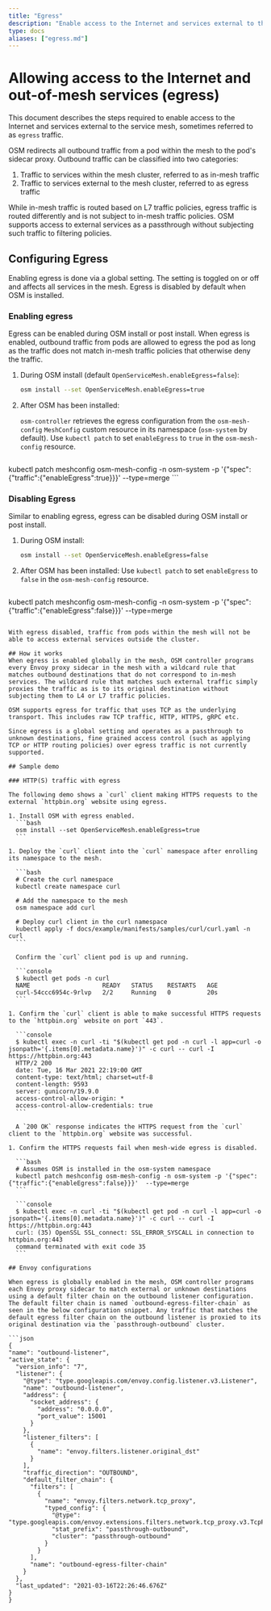 ```yaml
---
title: "Egress"
description: "Enable access to the Internet and services external to the service mesh."
type: docs
aliases: ["egress.md"]
---
```


# Allowing access to the Internet and out-of-mesh services (egress)

This document describes the steps required to enable access to the Internet and services external to the service mesh, sometimes referred to as `egress` traffic.

OSM redirects all outbound traffic from a pod within the mesh to the pod's sidecar proxy. Outbound traffic can be classified into two categories:

1. Traffic to services within the mesh cluster, referred to as in-mesh traffic
2. Traffic to services external to the mesh cluster, referred to as egress traffic

While in-mesh traffic is routed based on L7 traffic policies, egress traffic is routed differently and is not subject to in-mesh traffic policies. OSM supports access to external services as a passthrough without subjecting such traffic to filtering policies.


## Configuring Egress

Enabling egress is done via a global setting. The setting is toggled on or off and affects all services in the mesh. Egress is disabled by default when OSM is installed.

### Enabling egress
Egress can be enabled during OSM install or post install. When egress is enabled, outbound traffic from pods are allowed to egress the pod as long as the traffic does not match in-mesh traffic policies that otherwise deny the traffic.

1. During OSM install (default `OpenServiceMesh.enableEgress=false`):
	```bash
	osm install --set OpenServiceMesh.enableEgress=true
	```

2. After OSM has been installed:

	`osm-controller` retrieves the egress configuration from the `osm-mesh-config` `MeshConfig` custom resource in its namespace (`osm-system` by default). Use `kubectl patch` to set `enableEgress` to `true` in the `osm-mesh-config` resource.
	```bash
  kubectl patch meshconfig osm-mesh-config -n osm-system -p '{"spec":{"traffic":{"enableEgress":true}}}'  --type=merge
	```

### Disabling Egress
Similar to enabling egress, egress can be disabled during OSM install or post install.

1. During OSM install:
	```bash
	osm install --set OpenServiceMesh.enableEgress=false
	```

2. After OSM has been installed:
	Use `kubectl patch` to set `enableEgress` to `false` in the `osm-mesh-config` resource.
	```bash
  kubectl patch meshconfig osm-mesh-config -n osm-system -p '{"spec":{"traffic":{"enableEgress":false}}}'  --type=merge
  ```

With egress disabled, traffic from pods within the mesh will not be able to access external services outside the cluster.

## How it works
When egress is enabled globally in the mesh, OSM controller programs every Envoy proxy sidecar in the mesh with a wildcard rule that matches outbound destinations that do not correspond to in-mesh services. The wildcard rule that matches such external traffic simply proxies the traffic as is to its original destination without subjecting them to L4 or L7 traffic policies.

OSM supports egress for traffic that uses TCP as the underlying transport. This includes raw TCP traffic, HTTP, HTTPS, gRPC etc.

Since egress is a global setting and operates as a passthrough to unknown destinations, fine grained access control (such as applying TCP or HTTP routing policies) over egress traffic is not currently supported.

## Sample demo

### HTTP(S) traffic with egress

The following demo shows a `curl` client making HTTPS requests to the external `httpbin.org` website using egress.

1. Install OSM with egress enabled.
    ```bash
    osm install --set OpenServiceMesh.enableEgress=true
    ```

1. Deploy the `curl` client into the `curl` namespace after enrolling its namespace to the mesh.

    ```bash
    # Create the curl namespace
    kubectl create namespace curl

    # Add the namespace to the mesh
    osm namespace add curl

    # Deploy curl client in the curl namespace
    kubectl apply -f docs/example/manifests/samples/curl/curl.yaml -n curl
    ```

    Confirm the `curl` client pod is up and running.

    ```console
    $ kubectl get pods -n curl
    NAME                    READY   STATUS    RESTARTS   AGE
    curl-54ccc6954c-9rlvp   2/2     Running   0          20s
    ```

1. Confirm the `curl` client is able to make successful HTTPS requests to the `httpbin.org` website on port `443`.

    ```console
    $ kubectl exec -n curl -ti "$(kubectl get pod -n curl -l app=curl -o jsonpath='{.items[0].metadata.name}')" -c curl -- curl -I https://httpbin.org:443
	HTTP/2 200
	date: Tue, 16 Mar 2021 22:19:00 GMT
	content-type: text/html; charset=utf-8
	content-length: 9593
	server: gunicorn/19.9.0
	access-control-allow-origin: *
	access-control-allow-credentials: true
    ```

    A `200 OK` response indicates the HTTPS request from the `curl` client to the `httpbin.org` website was successful.

1. Confirm the HTTPS requests fail when mesh-wide egress is disabled.

    ```bash
    # Assumes OSM is installed in the osm-system namespace
    kubectl patch meshconfig osm-mesh-config -n osm-system -p '{"spec":{"traffic":{"enableEgress":false}}}'  --type=merge
    ```

    ```console
    $ kubectl exec -n curl -ti "$(kubectl get pod -n curl -l app=curl -o jsonpath='{.items[0].metadata.name}')" -c curl -- curl -I https://httpbin.org:443
	curl: (35) OpenSSL SSL_connect: SSL_ERROR_SYSCALL in connection to httpbin.org:443
	command terminated with exit code 35
    ```

## Envoy configurations

When egress is globally enabled in the mesh, OSM controller programs each Envoy proxy sidecar to match external or unknown destinations using a default filter chain on the outbound listener configuration. The default filter chain is named `outbound-egress-filter-chain` as seen in the below configuration snippet. Any traffic that matches the default egress filter chain on the outbound listener is proxied to its original destination via the `passthrough-outbound` cluster.

```json
{
  "name": "outbound-listener",
  "active_state": {
    "version_info": "7",
    "listener": {
      "@type": "type.googleapis.com/envoy.config.listener.v3.Listener",
      "name": "outbound-listener",
      "address": {
        "socket_address": {
          "address": "0.0.0.0",
          "port_value": 15001
        }
      },
      "listener_filters": [
        {
          "name": "envoy.filters.listener.original_dst"
        }
      ],
      "traffic_direction": "OUTBOUND",
      "default_filter_chain": {
        "filters": [
          {
            "name": "envoy.filters.network.tcp_proxy",
            "typed_config": {
              "@type": "type.googleapis.com/envoy.extensions.filters.network.tcp_proxy.v3.TcpProxy",
              "stat_prefix": "passthrough-outbound",
              "cluster": "passthrough-outbound"
            }
          }
        ],
        "name": "outbound-egress-filter-chain"
      }
    },
    "last_updated": "2021-03-16T22:26:46.676Z"
  }
}
```